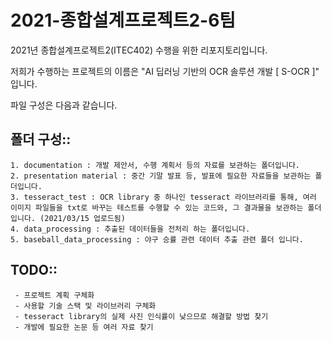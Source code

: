 # 2021-종합설계프로젝트2-6팀

2021년 종합설계프로젝트2(ITEC402) 수행을 위한 리포지토리입니다.

저희가 수행하는 프로젝트의 이름은 "AI 딥러닝 기반의 OCR 솔루션 개발 [ S-OCR ]" 입니다.

파일 구성은 다음과 같습니다.

## 폴더 구성::
    1. documentation : 개발 제안서, 수행 계획서 등의 자료를 보관하는 폴더입니다.
    2. presentation material : 중간 기말 발표 등, 발표에 필요한 자료들을 보관하는 폴더입니다.
    3. tesseract_test : OCR library 중 하나인 tesseract 라이브러리를 통해, 여러 이미지 파일들을 txt로 바꾸는 테스트를 수행할 수 있는 코드와, 그 결과물을 보관하는 폴더입니다. (2021/03/15 업로드됨)
    4. data_processing : 추출된 데이터들을 전처리 하는 폴더입니다.
    5. baseball_data_processing : 야구 승률 관련 데이터 추출 관련 폴더 입니다.

## TODO::

     - 프로젝트 계획 구체화
     - 사용할 기술 스택 및 라이브러리 구체화
     - tesseract library의 실제 사진 인식률이 낮으므로 해결할 방법 찾기
     - 개발에 필요한 논문 등 여러 자료 찾기
